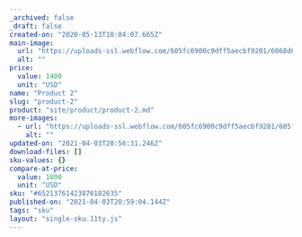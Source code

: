 ```yaml
---
_archived: false
_draft: false
created-on: "2020-05-13T10:04:07.665Z"
main-image:
  url: "https://uploads-ssl.webflow.com/605fc6900c9dff5aecbf9201/6068d662a7e782482f2fe946_Rectangle%20-1%402x.jpg"
  alt: ""
price:
  value: 1400
  unit: "USD"
name: "Product 2"
slug: "product-2"
product: "site/product/product-2.md"
more-images:
  - url: "https://uploads-ssl.webflow.com/605fc6900c9dff5aecbf9201/605fc6900c9dffc90bbf92b1_pack2.jpg"
    alt: ""
updated-on: "2021-04-03T20:56:31.246Z"
download-files: []
sku-values: {}
compare-at-price:
  value: 1800
  unit: "USD"
sku: "#65213761423876182635"
published-on: "2021-04-03T20:59:04.144Z"
tags: "sku"
layout: "single-sku.11ty.js"
---
```



